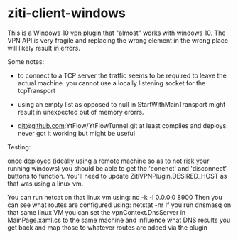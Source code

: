 # ziti-client-windows

This is a Windows 10 vpn plugin that "almost" works with windows 10. The VPN API is very fragile 
and replacing the wrong element in the wrong place will likely result in errors.

Some notes:

* to connect to a TCP server the traffic seems to be required to leave the actual machine. you
  cannot use a locally listening socket for the tcpTransport

* using an empty list as opposed to null in StartWithMainTransport might result in unexpected out of
  memory erorrs.
  
* git@github.com:YtFlow/YtFlowTunnel.git at least compiles and deploys. never got it working but 
  might be useful

Testing:

once deployed (ideally using a remote machine so as to not risk your running windows) you should be able to 
get the 'conenct' and 'disconnect' buttons to function. You'll need to update ZitiVPNPlugin.DESIRED_HOST 
as that was using a linux vm.

You can run netcat on that linux vm using: nc -k -l 0.0.0.0 8900
Then you can see what routes are configured using: netstat -nr
If you run dnsmasq on that same linux VM you can set the vpnContext.DnsServer in MainPage.xaml.cs to the
same machine and influence what DNS results you get back and map those to whatever routes are added via the plugin

